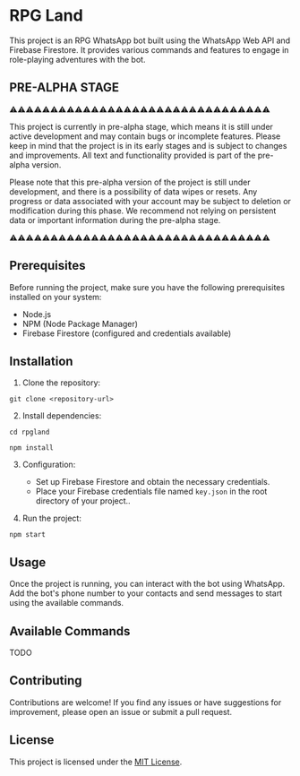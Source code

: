 # RPG Land

This project is an RPG WhatsApp bot built using the WhatsApp Web API and Firebase Firestore. It provides various commands and features to engage in role-playing adventures with the bot.


 
 ## PRE-ALPHA STAGE
 
 ⚠️⚠️⚠️⚠️⚠️⚠️⚠️⚠️⚠️⚠️⚠️⚠️⚠️⚠️⚠️⚠️⚠️⚠️⚠️⚠️⚠️⚠️⚠️⚠️⚠️⚠️⚠️⚠️⚠️⚠️⚠️⚠️
 
This project is currently in pre-alpha stage, which means it is still under active development and may contain bugs or incomplete features. Please keep in mind that the project is in its early stages and is subject to changes and improvements. All text and functionality provided is part of the pre-alpha version.

Please note that this pre-alpha version of the project is still under development, and there is a possibility of data wipes or resets. Any progress or data associated with your account may be subject to deletion or modification during this phase. We recommend not relying on persistent data or important information during the pre-alpha stage.

⚠️⚠️⚠️⚠️⚠️⚠️⚠️⚠️⚠️⚠️⚠️⚠️⚠️⚠️⚠️⚠️⚠️⚠️⚠️⚠️⚠️⚠️⚠️⚠️⚠️⚠️⚠️⚠️⚠️⚠️⚠️⚠️
 
## Prerequisites

Before running the project, make sure you have the following prerequisites installed on your system:

- Node.js
- NPM (Node Package Manager)
- Firebase Firestore (configured and credentials available)

## Installation

1. Clone the repository:

`git clone <repository-url>`

2. Install dependencies:

`cd rpgland`

`npm install`

3. Configuration:

   - Set up Firebase Firestore and obtain the necessary credentials.
   - Place your Firebase credentials file named `key.json` in the root directory of your project..

4. Run the project:

```npm start```

## Usage

Once the project is running, you can interact with the bot using WhatsApp. Add the bot's phone number to your contacts and send messages to start using the available commands.

## Available Commands
TODO

## Contributing

Contributions are welcome! If you find any issues or have suggestions for improvement, please open an issue or submit a pull request.

## License

This project is licensed under the [MIT License](LICENSE).
